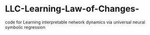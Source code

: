 # LLC-Learning-Law-of-Changes-
code for Learning interpretable network dynamics via universal neural symbolic regression
